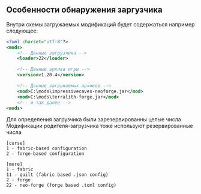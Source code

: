 ﻿## Особенности обнаружения заргузчика

Внутри схемы загружаемых модификаций будет содержаться например следующее:
```xml
<?xml charset="utf-8"?>
<mods>
	<!-- Данные загрузчика -->
	<loader>22</loader>

	<!-- Данные архива игры -->
	<version>1.20.4</version>

	<!-- Данные загружаемых архивов -->
	<mod>C:\mods\impressivecaves-neoforge.jar</mod>
	<mod>C:\mods\terralith-forge.jar</mod>
	<!-- и так далее -->
<mods>
```

Для определения загрузчика были зарезервированны целые числа
Модификации родителя-загрузчика тоже используют резервированные числа
```
[curse]
1 - fabric-based configuration
2 - forge-based configuration

[more]
1 - fabric
11 - quilt (fabric based .json config)
2 - forge
22 - neo-forge (forge based .toml config)
```

